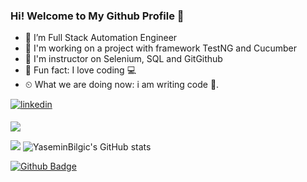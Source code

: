 ### Hi! Welcome to My Github Profile 👋


- 🔭 I’m Full Stack Automation Engineer                                                                           
- 🌱 I'm working on a project with framework TestNG and Cucumber
- 🌱 I'm instructor on Selenium, SQL and GitGithub
- 💪 Fun fact: I love coding 💻
- ⏲ What we are doing now: i am writing code 🚀.
<a href="https://www.linkedin.com/in/yasemin-bilgi%C3%A7-6140b3247 /" target="_blank">
<img src=https://img.shields.io/badge/LinkedIn-0077B5?style=for-the-badge&logo=linkedin&logoColor=white alt=linkedin style="margin-bottom: 5px;" />
</a> 
	
![](./profile-3d-contrib/profile-green-animate.svg)



                                                                                                                                     
<img src="walking-code.gif" width="auto">   ![YaseminBilgic's GitHub stats](https://github-readme-stats.vercel.app/api?username=YaseminBilgic&theme=dark&show_icons=true)



[![Github Badge](https://img.shields.io/badge/-Github-000?style=quare&labelColor=000&logo=Github&logoColor=white&link=link)](link)
